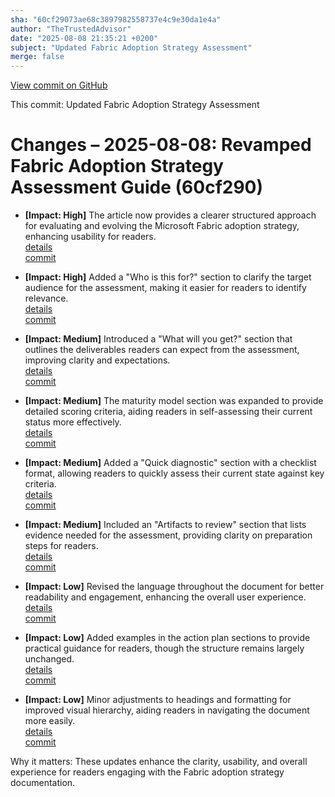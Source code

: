 ```yaml
---
sha: "60cf29073ae68c3897982558737e4c9e30da1e4a"
author: "TheTrustedAdvisor"
date: "2025-08-08 21:35:21 +0200"
subject: "Updated Fabric Adoption Strategy Assessment"
merge: false
---
```


[View commit on GitHub](https://github.com/TheTrustedAdvisor/FabricAdoptionFramework/commit/60cf29073ae68c3897982558737e4c9e30da1e4a)

This commit: Updated Fabric Adoption Strategy Assessment

# Changes – 2025-08-08: Revamped Fabric Adoption Strategy Assessment Guide (60cf290)

- **[Impact: High]** The article now provides a clearer structured approach for evaluating and evolving the Microsoft Fabric adoption strategy, enhancing usability for readers.  
   [details](/docs/about/changes/2025-08-08-assess-your-fabric-adoption-strategy)  
   [commit](https://github.com/TheTrustedAdvisor/FabricAdoptionFramework/commit/60cf29073ae68c3897982558737e4c9e30da1e4a)

- **[Impact: High]** Added a "Who is this for?" section to clarify the target audience for the assessment, making it easier for readers to identify relevance.  
   [details](/docs/about/changes/2025-08-08-assess-your-fabric-adoption-strategy)  
   [commit](https://github.com/TheTrustedAdvisor/FabricAdoptionFramework/commit/60cf29073ae68c3897982558737e4c9e30da1e4a)

- **[Impact: Medium]** Introduced a "What will you get?" section that outlines the deliverables readers can expect from the assessment, improving clarity and expectations.  
   [details](/docs/about/changes/2025-08-08-assess-your-fabric-adoption-strategy)  
   [commit](https://github.com/TheTrustedAdvisor/FabricAdoptionFramework/commit/60cf29073ae68c3897982558737e4c9e30da1e4a)

- **[Impact: Medium]** The maturity model section was expanded to provide detailed scoring criteria, aiding readers in self-assessing their current status more effectively.  
   [details](/docs/about/changes/2025-08-08-assess-your-fabric-adoption-strategy)  
   [commit](https://github.com/TheTrustedAdvisor/FabricAdoptionFramework/commit/60cf29073ae68c3897982558737e4c9e30da1e4a)

- **[Impact: Medium]** Added a "Quick diagnostic" section with a checklist format, allowing readers to quickly assess their current state against key criteria.  
   [details](/docs/about/changes/2025-08-08-assess-your-fabric-adoption-strategy)  
   [commit](https://github.com/TheTrustedAdvisor/FabricAdoptionFramework/commit/60cf29073ae68c3897982558737e4c9e30da1e4a)

- **[Impact: Medium]** Included an "Artifacts to review" section that lists evidence needed for the assessment, providing clarity on preparation steps for readers.  
   [details](/docs/about/changes/2025-08-08-assess-your-fabric-adoption-strategy)  
   [commit](https://github.com/TheTrustedAdvisor/FabricAdoptionFramework/commit/60cf29073ae68c3897982558737e4c9e30da1e4a)

- **[Impact: Low]** Revised the language throughout the document for better readability and engagement, enhancing the overall user experience.  
   [details](/docs/about/changes/2025-08-08-assess-your-fabric-adoption-strategy)  
   [commit](https://github.com/TheTrustedAdvisor/FabricAdoptionFramework/commit/60cf29073ae68c3897982558737e4c9e30da1e4a)

- **[Impact: Low]** Added examples in the action plan sections to provide practical guidance for readers, though the structure remains largely unchanged.  
   [details](/docs/about/changes/2025-08-08-assess-your-fabric-adoption-strategy)  
   [commit](https://github.com/TheTrustedAdvisor/FabricAdoptionFramework/commit/60cf29073ae68c3897982558737e4c9e30da1e4a)

- **[Impact: Low]** Minor adjustments to headings and formatting for improved visual hierarchy, aiding readers in navigating the document more easily.  
   [details](/docs/about/changes/2025-08-08-assess-your-fabric-adoption-strategy)  
   [commit](https://github.com/TheTrustedAdvisor/FabricAdoptionFramework/commit/60cf29073ae68c3897982558737e4c9e30da1e4a)

Why it matters: These updates enhance the clarity, usability, and overall experience for readers engaging with the Fabric adoption strategy documentation.
